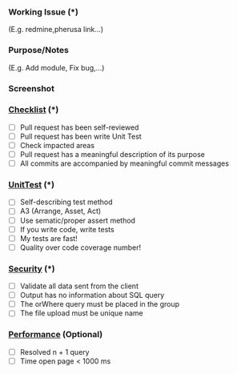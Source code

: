 ### Working Issue (*)
(E.g. redmine,pherusa link...)

### Purpose/Notes
(E.g. Add module, Fix bug,...)

### Screenshot

### [Checklist](README.md#heavy_check_mark-1-pull-request-has-been-self-reviewed) (*)
- [ ] Pull request has been self-reviewed
- [ ] Pull request has been write Unit Test
- [ ] Check impacted areas
- [ ] Pull request has a meaningful description of its purpose
- [ ] All commits are accompanied by meaningful commit messages

### [UnitTest](README.md#heavy_check_mark-6-self-describing-test-method) (*)
- [ ] Self-describing test method
- [ ] A3 (Arrange, Asset, Act)
- [ ] Use sematic/proper assert method
- [ ] If you write code, write tests
- [ ] My tests are fast!
- [ ] Quality over code coverage number!

### [Security](README.md#heavy_check_mark-12-validate-all-data-sent-from-the-client) (*)
- [ ] Validate all data sent from the client
- [ ] Output has no information about SQL query
- [ ] The orWhere query must be placed in the group
- [ ] The file upload must be unique name

### [Performance](README.md#heavy_check_mark-16-resolved-n--1-query)  (Optional)
- [ ] Resolved n + 1 query
- [ ] Time open page < 1000 ms

